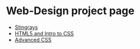 # Web-Design project page

<ul>
<li><a href="intro_to_html/index.html" targets="_blank">Stingrays<a></li>
<li><a href="html5_into_css/index.html" targets="_blank">HTML5 and Intro to CSS<a></li>
<li><a href="adv_css/index.html" targets="_blank">Advanced CSS<a></li>
<ul>
